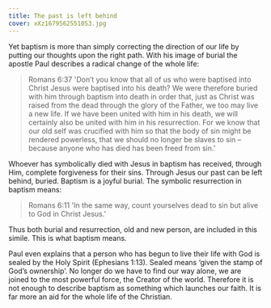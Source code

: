 ```yaml
---
title: The past is left behind
cover: xXz1679562551053.jpg
---
```


Yet baptism is more than simply correcting the direction of our life by putting our thoughts upon the right path. With his image of burial the apostle Paul describes a radical change of the whole life:

> <callout>Romans 6:3­7</callout>
> 'Don’t you know that all of us who were baptised into Christ Jesus were baptised into his death? We were therefore buried with him through baptism into death in order that, just as Christ was raised from the dead through the glory of the Father, we too may live a new life. If we have been united with him in his death, we will certainly also be united with him in his resurrection. For we know that our old self was crucified with him so that the body of sin might be rendered powerless, that we should no longer be slaves to sin – because anyone who has died has been freed from sin.'

Whoever has symbolically died with Jesus in baptism has received, through Him, complete forgiveness for their sins. Through Jesus our past can be left behind, buried. Baptism is a joyful burial. The symbolic resurrection in baptism means:

> <callout>Romans 6:11</callout>
> 'In the same way, count yourselves dead to sin but alive to God in Christ Jesus.'

Thus both burial and resurrection, old and new person, are included in this simile. This is what baptism means.

Paul even explains that a person who has begun to live their life with God is sealed by the Holy Spirit (Ephesians 1:13). Sealed means ‘given the stamp of God’s ownership’. No longer do we have to find our way alone, we are joined to the most powerful force, the Creator of the world. Therefore it is not enough to describe baptism as something which launches our faith. It is far more an aid for the whole life of the Christian.